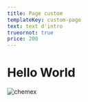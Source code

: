 ```yaml
---
title: Page custom
templateKey: custom-page
text: text d'intro
trueornot: true
price: 200
---
```

# **Hello World**



![chemex](/img/chemex.jpg "le chemex")
